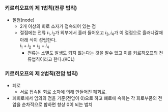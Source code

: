 ### 키르히오프의 제 1법칙(전류 법칙)
+ 절점(node)
  + 2개 이상의 회로 소자가 접속되어 있는 점
  + 절점에는 전류 $i_1, i_2$가 외부에서 흘러 들어오고 $i_3, i_4$가 이 절점으로 흘러나갈때 아래 식이 성립한다. <br> $i_1 + i_2 = i_3 + i_4$
    + 전류는 소멸도 발생도 되지 않는다는 것을 알수 있고 이를 키르히오프의 전류법칙이라고 한다.(KCL)
### 키르히오프의 제 2법칙(전압 법칙)
+ 폐로
  + 서로 접속된 회로 소자에 의해 만들어진 폐회로.
+ 폐회로에서 임의의 점을 기준(전압이 0)으로 하고 폐로에 속하는 각 회로부품의 전압을 순차적으로 합하면 항상 0이 되는 법치
